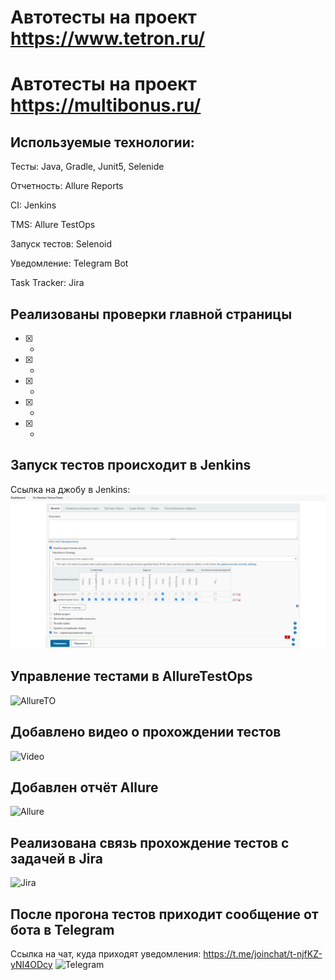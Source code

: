 # Автотесты на проект https://www.tetron.ru/

# Автотесты на проект https://multibonus.ru/

## Используемые технологии:
Тесты: Java, Gradle, Junit5, Selenide

Отчетность: Allure Reports

CI: Jenkins

TMS: Allure TestOps

Запуск тестов: Selenoid
 
Уведомление: Telegram Bot

Task Tracker: Jira

## Реализованы проверки главной страницы
- [X] - 
- [X] - 
- [X] - 
- [X] - 
- [X] - 

## Запуск тестов происходит в Jenkins
Ссылка на джобу в Jenkins: 
![Jenkins](src/test/resources/files/Jenkins.png)

## Управление тестами в AllureTestOps
![AllureTO]()

## Добавлено видео о прохождении тестов
![Video]()

## Добавлен отчёт Allure
![Allure]()

## Реализована связь прохождение тестов с задачей в Jira
![Jira]()

## После прогона тестов приходит сообщение от бота в Telegram
Ссылка на чат, куда приходят уведомления: https://t.me/joinchat/t-njfKZ-yNI4ODcy
![Telegram]()

